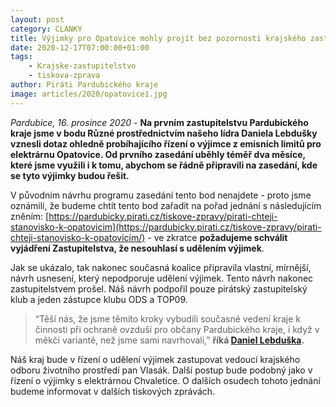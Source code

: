 ```yaml
---
layout: post
category: CLANKY
title: Výjimky pro Opatovice mohly projít bez pozornosti krajského zastupitelstva
date: 2020-12-17T07:00:00+01:00
tags: 
    - Krajske-zastupitelstvo
    - tiskova-zprava
author: Piráti Pardubického kraje
image: articles/2020/opatovice1.jpg
---
```


*Pardubice, 16. prosince 2020* -  **Na prvním zastupitelstvu Pardubického kraje jsme v bodu Různé prostřednictvím našeho lídra Daniela Lebdušky vznesli dotaz ohledně probíhajícího řízení o výjimce z emisních limitů pro elektrárnu Opatovice. Od prvního zasedání uběhly téměř dva měsíce, které jsme využili i k tomu, abychom se řádně připravili na zasedání, kde se tyto výjimky budou řešit.**

V původním návrhu programu zasedání tento bod nenajdete - proto jsme oznámili, že budeme chtít tento bod zařadit na pořad jednání s následujícím zněním: [https://pardubicky.pirati.cz/tiskove-zpravy/pirati-chteji-stanovisko-k-opatovicim](https://pardubicky.pirati.cz/tiskove-zpravy/pirati-chteji-stanovisko-k-opatovicim/) - ve zkratce **požadujeme schválit vyjádření Zastupitelstva, že nesouhlasí s udělením výjimek**. 

Jak se ukázalo, tak nakonec současná koalice připravila vlastní, mírnější, návrh usnesení, který nepodporuje udělení výjimek. Tento návrh nakonec zastupitelstvem prošel. Náš návrh podpořil pouze pirátský zastupitelský klub a jeden zástupce klubu ODS a TOP09.

>“Těší nás, že jsme těmito kroky vybudili současné vedení kraje k činnosti při ochraně ovzduší pro občany Pardubického kraje, i když v měkčí variantě, než jsme sami navrhovali,” 
**říká [Daniel Lebduška](https://pardubicky.pirati.cz/lide/daniel-lebduska/).**

Náš kraj bude v řízení o udělení výjimek zastupovat vedoucí krajského odboru životního prostředí pan Vlasák. Další postup bude podobný jako v řízení o výjimky s elektrárnou Chvaletice. O dalších osudech tohoto jednání budeme informovat v dalších tiskových zprávách.
